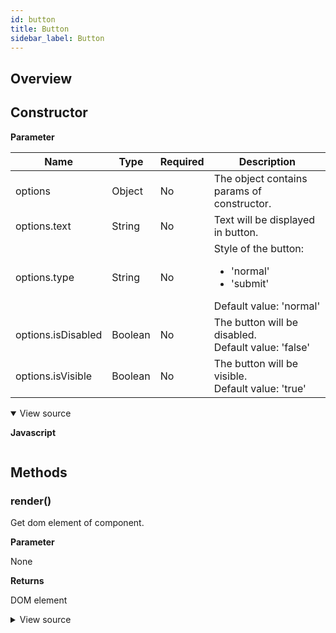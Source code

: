 ```yaml
---
id: button
title: Button
sidebar_label: Button
---
```


## Overview

## Constructor
**Parameter**

| Name               | Type    | Required | Description                                                          |
| ------------------ | ------- | -------- | -------------------------------------------------------------------- |
| options            | Object  | No       | The object contains params of constructor.                           |
| options.text       | String  | No       | Text will be displayed in button.                                    |
| options.type       | String  | No       | Style of the button: <ul><li> 'normal' </li><li> 'submit' </li></ul> Default value: 'normal' |
| options.isDisabled | Boolean | No       | The button will be disabled. <br> Default value: 'false'       |
| options.isVisible  | Boolean | No       | The button will be visible. <br>  Default value: 'true'        |

<details class="tab-container" open> <Summary>View source</Summary>

**Javascript**
```javascript

```
</details>

## Methods
### render()
Get dom element of component.

**Parameter**

None

**Returns**

DOM element

<details class="tab-container"> <Summary>View source</Summary>

**Javascript**
```javascript sandbox_kuc-button-js-m4ox583098

```
</details>

```KUCComponentRenderer {"id":"btn_render"}

```